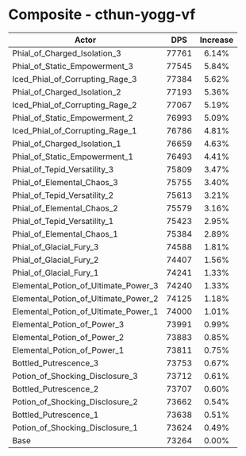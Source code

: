 # Composite - cthun-yogg-vf
| Actor | DPS | Increase |
|---|:---:|:---:|
|Phial_of_Charged_Isolation_3|77761|6.14%|
|Phial_of_Static_Empowerment_3|77545|5.84%|
|Iced_Phial_of_Corrupting_Rage_3|77384|5.62%|
|Phial_of_Charged_Isolation_2|77193|5.36%|
|Iced_Phial_of_Corrupting_Rage_2|77067|5.19%|
|Phial_of_Static_Empowerment_2|76993|5.09%|
|Iced_Phial_of_Corrupting_Rage_1|76786|4.81%|
|Phial_of_Charged_Isolation_1|76659|4.63%|
|Phial_of_Static_Empowerment_1|76493|4.41%|
|Phial_of_Tepid_Versatility_3|75809|3.47%|
|Phial_of_Elemental_Chaos_3|75755|3.40%|
|Phial_of_Tepid_Versatility_2|75613|3.21%|
|Phial_of_Elemental_Chaos_2|75579|3.16%|
|Phial_of_Tepid_Versatility_1|75423|2.95%|
|Phial_of_Elemental_Chaos_1|75384|2.89%|
|Phial_of_Glacial_Fury_3|74588|1.81%|
|Phial_of_Glacial_Fury_2|74407|1.56%|
|Phial_of_Glacial_Fury_1|74241|1.33%|
|Elemental_Potion_of_Ultimate_Power_3|74240|1.33%|
|Elemental_Potion_of_Ultimate_Power_2|74125|1.18%|
|Elemental_Potion_of_Ultimate_Power_1|74000|1.01%|
|Elemental_Potion_of_Power_3|73991|0.99%|
|Elemental_Potion_of_Power_2|73883|0.85%|
|Elemental_Potion_of_Power_1|73811|0.75%|
|Bottled_Putrescence_3|73753|0.67%|
|Potion_of_Shocking_Disclosure_3|73712|0.61%|
|Bottled_Putrescence_2|73707|0.60%|
|Potion_of_Shocking_Disclosure_2|73662|0.54%|
|Bottled_Putrescence_1|73638|0.51%|
|Potion_of_Shocking_Disclosure_1|73624|0.49%|
|Base|73264|0.00%|

